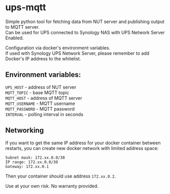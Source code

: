# ups-mqtt

Simple python tool for fetching data from NUT server and publishing output to MQTT server.\
Can be used for UPS connected to Synology NAS with UPS Network Server Enabled.

Configuration via docker's environment variables.\
If used with Synology UPS Network Server, please remember to add Docker's IP address to the whitelist.

## Environment variables:
`UPS_HOST` - address of NUT server\
`MQTT_TOPIC` - base MQTT topic\
`MQTT_HOST` - address of MQTT server\
`MQTT_USERNAME` - MQTT username\
`MQTT_PASSWORD` - MQTT password\
`INTERVAL` - polling interval in seconds

## Networking
If you want to get the same IP address for your docker container between restarts, you can create new docker network with limited address space:
```
Subnet mask: 172.xx.0.0/30
IP range: 172.xx.0.0/30
Gateway: 172.xx.0.1
```
Then your container should use address `172.xx.0.2`.

Use at your own risk. No warranty provided.
